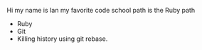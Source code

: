 Hi my name is Ian my favorite code school path is the Ruby path
* Ruby
* Git
* Killing history using git rebase.
